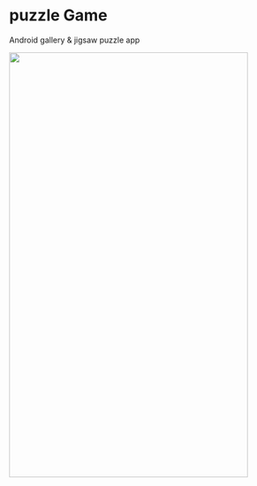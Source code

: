 # puzzle Game
Android gallery &amp; jigsaw puzzle app

<img src="preview.gif" width="432" height="768" />
